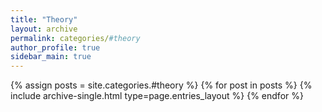 ```yaml
---
title: "Theory"
layout: archive
permalink: categories/#theory
author_profile: true
sidebar_main: true
---
```



{% assign posts = site.categories.#theory %}
{% for post in posts %} {% include archive-single.html type=page.entries_layout %} {% endfor %}
